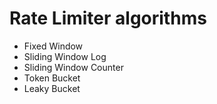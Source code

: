 # Rate Limiter algorithms

- Fixed Window
- Sliding Window Log
- Sliding Window Counter
- Token Bucket
- Leaky Bucket
